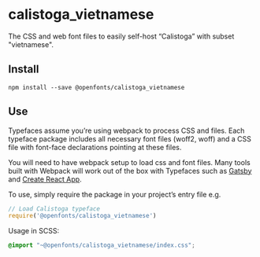 
# calistoga_vietnamese

The CSS and web font files to easily self-host “Calistoga” with subset "vietnamese".

## Install

`npm install --save @openfonts/calistoga_vietnamese`

## Use

Typefaces assume you’re using webpack to process CSS and files. Each typeface
package includes all necessary font files (woff2, woff) and a CSS file with
font-face declarations pointing at these files.

You will need to have webpack setup to load css and font files. Many tools built
with Webpack will work out of the box with Typefaces such as [Gatsby](https://github.com/gatsbyjs/gatsby)
and [Create React App](https://github.com/facebookincubator/create-react-app).

To use, simply require the package in your project’s entry file e.g.

```javascript
// Load Calistoga typeface
require('@openfonts/calistoga_vietnamese')
```

Usage in SCSS:
```scss
@import "~@openfonts/calistoga_vietnamese/index.css";
```
